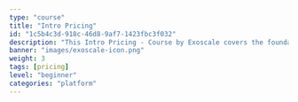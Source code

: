 ```yaml
---
type: "course"
title: "Intro Pricing"
id: "1c5b4c3d-918c-46d8-9af7-1423fbc3f032"
description: "This Intro Pricing - Course by Exoscale covers the foundational topics of pricing models and strategies for a non-technical audience. It will help you learn the basics of pricing terminology, understand the essential components of pricing strategies, and why these concepts are crucial for modern IT scenarios."
banner: "images/exoscale-icon.png"
weight: 3
tags: [pricing]
level: "beginner"
categories: "platform"
---
```

